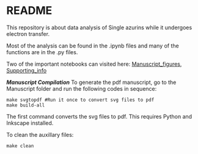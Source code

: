 # README #

This repository is about data analysis of Single azurins while it undergoes electron transfer.

Most of the analysis can be found in the .ipynb files and many of the functions are in the .py files.

Two of the important notebooks can visited here:
[Manuscript_figures](https://github.com/biswajitSM/Azurin_SM_repo/blob/master/Manuscript/Figure/Manuscript_figures.ipynb), 
[Supporting_info](https://github.com/biswajitSM/Azurin_SM_repo/blob/master/Manuscript/Figure_SI/Supporting_info.ipynb)

***Manuscript Compilation***
To generate the pdf manuscript, go to the Manuscript folder and run the following codes in sequence:

	make svgtopdf #Run it once to convert svg files to pdf
	make build-all
The first command converts the svg files to pdf. This requires Python and Inkscape installed.

To clean the auxillary files:

	make clean
